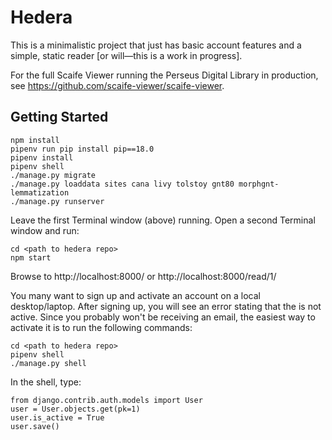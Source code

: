 # Hedera

This is a minimalistic project that just has basic account features and a simple, static reader [or will—this is a work in progress].

For the full Scaife Viewer running the Perseus Digital Library in production, see <https://github.com/scaife-viewer/scaife-viewer>.

## Getting Started

```
npm install
pipenv run pip install pip==18.0
pipenv install
pipenv shell
./manage.py migrate
./manage.py loaddata sites cana livy tolstoy gnt80 morphgnt-lemmatization
./manage.py runserver
```

Leave the first Terminal window (above) running. Open a second Terminal window and run:

```
cd <path to hedera repo>
npm start
```

Browse to http://localhost:8000/ or http://localhost:8000/read/1/


You many want to sign up and activate an account on a local desktop/laptop. After signing up, you will see an error stating that the is not active. Since you probably won't be receiving an email, the easiest way to activate it is to run the following commands:

```
cd <path to hedera repo>
pipenv shell
./manage.py shell
```

In the shell, type:

```
from django.contrib.auth.models import User
user = User.objects.get(pk=1)
user.is_active = True
user.save()
```
